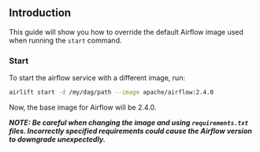 ## Introduction

This guide will show you how to override the default Airflow image used when running the `start` command.

### Start

To start the airflow service with a different image, run:

```bash
airlift start -d /my/dag/path --image apache/airflow:2.4.0
```

Now, the base image for Airflow will be 2.4.0.

***NOTE: Be careful when changing the image and using `requirements.txt` files. Incorrectly specified requirements could cause the Airflow version to downgrade unexpectedly.***
